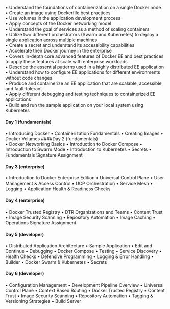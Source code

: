 • Understand the foundations of containerization on a
single Docker node  
• Create an image using Dockerfile best practices    
• Use volumes in the application development process      
• Apply concepts of the Docker networking model     
• Understand the goal of services as a method of scaling
containers      
• Utilize two different orchestrators (Swarm and
Kubernetes) to deploy a single application across
multiple machines     
• Create a secret and understand its accessibility
capabilities      
• Accelerate their Docker journey in the enterprise     
• Covers in-depth core advanced features of Docker EE and best practices to apply
these features at scale with enterprise workloads     
• Describe the essential patterns used in a highly
distributed EE application      
• Understand how to configure EE applications for
different environments without code changes     
• Produce and containerize an EE application that are
scalable, accessible, and fault-tolerant      
• Apply different debugging and testing techniques to
containerized EE applications     
• Build and run the sample application on your local
system using Kubernetes     


#### Day 1 (fundamentals) 
• Introducing Docker
• Containerization Fundamentals
• Creating Images
• Docker Volumes
####Day 2 (fundamentals)  
• Docker Networking Basics
• Introduction to Docker Compose
• Introduction to Swarm Mode
• Introduction to Kubernetes
• Secrets
• Fundamentals Signature Assignment
#### Day 3 (enterprise) 
• Introduction to Docker Enterprise Edition
• Universal Control Plane
• User Management & Access Control
• UCP Orchestration
• Service Mesh
• Logging
• Application Health & Readiness Checks
#### Day 4 (enterprise) 
• Docker Trusted Registry
• DTR Organizations and Teams
• Content Trust
• Image Security Scanning
• Repository Automation
• Image Caching
• Operations Signature Assignment
#### Day 5 (developer)  
• Distributed Application Architecture
• Sample Application
• Edit and Continue
• Debugging
• Docker Compose
• Testing
• Service Discovery
• Health Checks
• Defensive Programming
• Logging & Error Handling
• Builder
• Docker Swarm & Kubernetes
• Secrets
#### Day 6 (developer)
• Configuration Management
• Development Pipeline Overview
• Universal Control Plane
• Context Based Routing
• Docker Trusted Registry
• Content Trust
• Image Security Scanning
• Repository Automation
• Tagging & Versioning Strategies
• Build Server

